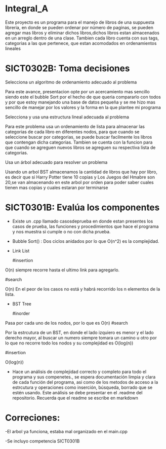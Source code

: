 # Integral_A

Este proyecto es un programa para el manejo de libros de una suppuesta libreria, en donde se pueden ordenar por número de paginas, se pueden agregar mas libros y eliminar dichos libros,dichos libros estan almacenados en un arreglo dentro de una clase. Tambien cada libro cuenta con sus tags, categorias a las que pertenece, que estan acomodados en ordenamientos lineales

# SICT0302B: Toma decisiones

Selecciona un algoritmo de ordenamiento adecuado al problema

Para este avance, presentacion opte por un acercamiento mas sencillo siendo este el bubble Sort por el hecho de que queria compararlo con todos y por que estoy manejando una base de datos pequeña y se me hizo mas sencillo de manejar por los valores y la forma en la que plantee mi programa

Selecciona y usa una estructura lineal adecuada al problema

Para este problema usa un ordenamiento de lista para almacenar las categorias de cada libro en diferentes nodos, para que cuando se seleccione buscar por categorias, se puede buscar facilmente los libros que contengan dicha categorias. Tambien se cuenta con la funcion para que cuando se agreguen nuevos libros se agreguen su respectiva lista de categorias. 

Usa un árbol adecuado para resolver un problema

Usando un arbol BST almacenamos la cantidad de libros que hay por libro, es decir que si Harry Potter tiene 10 copias y Los Juegos del Hmabre son 20,se van almacenando en este arbol por orden para poder saber cuales tienen mas copias y cuales estaran por terminarse 


# SICT0301B: Evalúa los componentes

* Existe un .cpp llamado casosdeprueba en donde estan presentes los casos de prueba, las funciones y procedimientos que hace el programa y nos muestra si cumple o no con dicha prueba.

* Bubble Sort() : Dos ciclos anidados por lo que O(n^2) es la complejidad.
  
* Link List

  #insertion
  
O(n) siempre recorre hasta el ultimo link para agregarlo.

  #search
  
O(n) En el peor de los casos no está y habrá recorrido los n elementos de la lista.

     
* BST Tree

  #inorder
  
 Pasa por cada uno de los nodos, por lo que es O(n)
  #search
  
  Por la estrcutura de un BST, en donde el lado izquiero es menor y el lado derecho mayor, al buscar un numero siempre tomara un camino u otro por lo que no recorre todo los nodos y su complejidad es O(log(n))
  
  #insertion
  
  O(log(n))
  



* Hace un análisis de complejidad correcto y completo para todo el programa y sus compenetes., se espera documentación limpia y clara de cada función del programa, asi como de los metodos de acceso a la estrcutura y operaciones como inserción, búsqueda, borrado que se estén usando. Este análisis se debe presentar en el .readme del repositorio. Recuerda que el readme se escribe en markdown


# Correciones:

-El arbol ya funciona, estaba mal organizado en el main.cpp

-Se incluyo competencia SICT0301B
